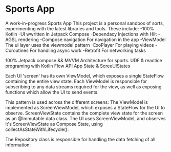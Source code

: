 # Sports App

A work-in-progress Sports App 
This project is a personal sandbox of sorts, experimenting with the latest libraries and tools. These include:
-100% Kotlin
-UI wwritten in Jetpack Compose
-Dependacy Injections with Hilt
-AGSL rendering
-Compose navigation For navigation in the app
-ViewModel The ui layer uses the viewmodel pattern
-ExoPlayer For playing videos
-Coroutines For handling async work
-Retrofit For networking tasks

100% Jetpack compose && MVVM Architecture for sports.
UDF & reactice programing with Kotlin Flow API
App State & ScreeUIStates

Each UI 'screen' has its own ViewModel, which exposes a single StateFlow containing the entire view state. Each ViewModel is responsible for subscribing to any data streams required for the view, as well as exposing functions which allow the UI to send events.


This pattern is used across the different screens:
The ViewModel is implemented as ScreenViewModel, which exposes a StateFlow<ScreenViewState> for the UI to observe.
ScreenViewState contains the complete view state for the screen as an @Immutable data class.
The UI uses ScreenViewModel, and observes it's ScreenViewState as Compose State, using collectAsStateWithLifecycle():
  
The Repository class is responsible for handling the data fetching of all information:


